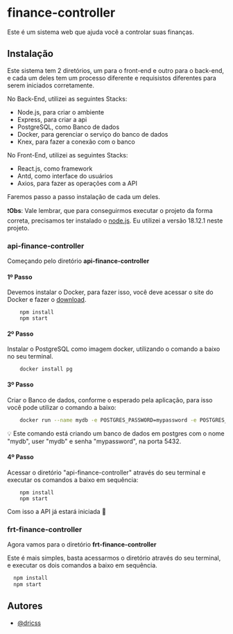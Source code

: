 # finance-controller

Este é um sistema web que ajuda você a controlar suas finanças.

## Instalação

Este sistema tem 2 diretórios, um para o front-end e outro para o back-end, e cada um deles tem um processo diferente e requisistos diferentes para serem iniciados corretamente.

No Back-End, utilizei as seguintes Stacks:

- Node.js, para criar o ambiente
- Express, para criar a api
- PostgreSQL, como Banco de dados
- Docker, para gerenciar o serviço do banco de dados
- Knex, para fazer a conexão com o banco

No Front-End, utilizei as seguintes Stacks:

- React.js, como framework
- Antd, como interface do usuários
- Axios, para fazer as operações com a API

Faremos passo a passo instalação de cada um deles.

❗**Obs**: Vale lembrar, que para conseguirmos executar o projeto da forma correta, precisamos ter instalado o [node.js](https://nodejs.org/en). Eu utilizei a versão 18.12.1 neste projeto.

### api-finance-controller

Começando pelo diretório **api-finance-controller**

#### 1º Passo

Devemos instalar o Docker, para fazer isso, você deve acessar o site do Docker e fazer o [download](https://www.docker.com/products/docker-desktop/).

```
    npm install
    npm start
```

#### 2º Passo

Instalar o PostgreSQL como imagem docker, utilizando o comando a baixo no seu terminal.

```
    docker install pg
```

#### 3º Passo

Criar o Banco de dados, conforme o esperado pela aplicação, para isso você pode utilizar o comando a baixo:

```bash
    docker run --name mydb -e POSTGRES_PASSWORD=mypassword -e POSTGRES_USER=mydb -e POSTGRES_DB=mydb -p 5432:5432 -d postgres
```

💡 Este comando está criando um banco de dados em postgres com o nome "mydb", user "mydb" e senha "mypassword", na porta 5432.

#### 4º Passo

Acessar o diretório "api-finance-controller" através do seu terminal e executar os comandos a baixo em sequência:

```
    npm install
    npm start
```

Com isso a API já estará iniciada 🥳

### frt-finance-controller

Agora vamos para o diretório **frt-finance-controller**

Este é mais simples, basta acessarmos o diretório através do seu terminal, e executar os dois comandos a baixo em sequência.

```bash
  npm install
  npm start
```

## Autores

- [@dricss](https://www.github.com/octokatherine)
